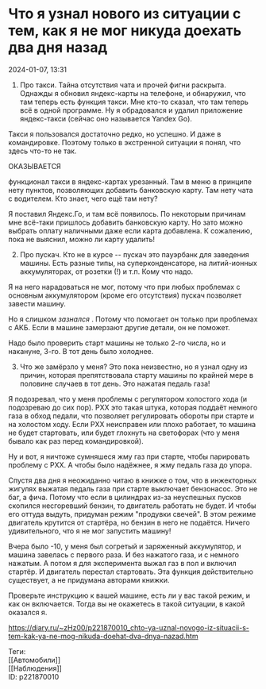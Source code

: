 Что я узнал нового из ситуации с тем, как я не мог никуда доехать два дня назад
================================================================================

   
 2024-01-07, 13:31   
  1. Про такси. Тайна отсутствия чата и прочей фигни раскрыта. Однажды я обновил яндекс-карты на телефоне, и обнаружил, что там теперь есть функция такси. Мне кто-то сказал, что там теперь всё в одной программе. Ну я обрадовался и удалил приложение яндекс-такси (сейчас оно называется Yandex Go).   
   
 Такси я пользовался достаточно редко, но успешно. И даже в командировке. Поэтому только в экстренной ситуации я понял, что здесь что-то не так.   
   
 ОКАЗЫВАЕТСЯ   
   
 функционал такси в яндекс-картах урезанный. Там в меню в принципе нету пунктов, позволяющих добавить банковскую карту. Там нету чата с водителем. Кто знает, чего ещё там нету?   
   
 Я поставил Яндекс.Го, и там всё появилось. По некоторым причинам мне всё-таки пришлось добавить банковскую карту. Но зато можно выбрать оплату наличными даже если карта добавлена. К сожалению, пока не выяснил, можно ли карту удалить!   
   
 2. Про пускач. Кто не в курсе -- пускач это пауэрбанк для заведения машины. Есть разные типы, на суперконденсаторе, на литий-ионных аккумуляторах, от розетки (!) и т.п. Кому что надо.   
   
 Я на него нарадоваться не мог, потому что при любых проблемах с основным аккумулятором (кроме его отсутствия) пускач позволяет завести машину.   
   
 Но я слишком  *зазнался*  . Потому что помогает он только при проблемах с АКБ. Если в машине замерзают другие детали, он не поможет.   
   
 Надо было проверить старт машины не только 2-го числа, но и накануне, 3-го. В тот день было холоднее.   
   
 3. Что же замёрзло у меня? Это пока неизвестно, но я узнал одну из причин, которая препятствовала старту машины по крайней мере в половине случаев в тот день. Это нажатая педаль газа!   
   
 Я подозревал, что у меня проблемы с регулятором холостого хода (и подозреваю до сих пор). РХХ это такая штука, которая поддаёт немного газа в обход педали, что позволяет регулировать обороты при старте и на холостом ходу. Если РХХ неисправен или плохо работает, то машина не будет стартовать, или будет глохнуть на светофорах (что у меня бывало как раз перед командировкой).   
   
 Ну и вот, я ничтоже сумняшеся жму газ при старте, чтобы парировать проблему с РХХ. А чтобы было надёжнее, я жму педаль газа до упора.   
   
 Спустя два дня я неожиданно читаю в книжке о том, что в инжекторных жигулях выжатая педаль газа при старте выключает бензонасос. Это не баг, а фича. Потому что если в цилиндрах из-за неуспешных пусков скопился несгоревший бензин, то двигатель работать не будет. И чтобы его оттуда выдуть, придуман режим "продувки свечей". В этом режиме двигатель крутится от стартёра, но бензин в него не подаётся. Ничего удивительного, что я не мог запустить машину!   
   
 Вчера было -10, у меня был согретый и заряженный аккумулятор, и машина завелась с первого раза. И без нажатого газа, и с немного нажатым. А потом я для эксперимента выжал газ в пол и включил стартёр. И двигатель перестал стартовать. Эта функция действительно существует, а не придумана авторами книжки.   
   
 Проверьте инструкцию к вашей машине, есть ли у вас такой режим, и как он включается. Тогда вы не окажетесь в такой ситуации, в какой оказался я.   
    
 <https://diary.ru/~zHz00/p221870010_chto-ya-uznal-novogo-iz-situacii-s-tem-kak-ya-ne-mog-nikuda-doehat-dva-dnya-nazad.htm>   
   
 Теги:   
 [[Автомобили]]   
 [[Наблюдения]]   
 ID: p221870010